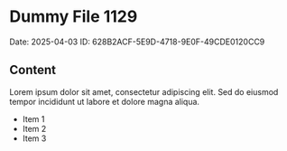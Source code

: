 # Dummy File 1129

Date: 2025-04-03
ID: 628B2ACF-5E9D-4718-9E0F-49CDE0120CC9

## Content

Lorem ipsum dolor sit amet, consectetur adipiscing elit.
Sed do eiusmod tempor incididunt ut labore et dolore magna aliqua.

* Item 1
* Item 2
* Item 3

